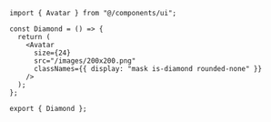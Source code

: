 ﻿```tsx
import { Avatar } from "@/components/ui";

const Diamond = () => {
  return (
    <Avatar
      size={24}
      src="/images/200x200.png"
      classNames={{ display: "mask is-diamond rounded-none" }}
    />
  );
};

export { Diamond };

```
